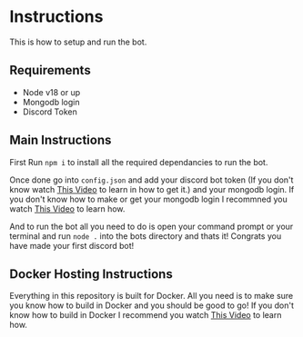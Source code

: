 # Instructions

This is how to setup and run the bot.

## Requirements

- Node v18 or up
- Mongodb login
- Discord Token

## Main Instructions

First Run `npm i` to install all the required dependancies to run the bot.

Once done go into `config.json` and add your discord bot token (If you don't know watch [This Video](https://www.youtube.com/watch?v=aI4OmIbkJH8) to learn in how to get it.) and your mongodb login. If you don't know how to make or get your mongodb login I recommned you watch [This Video](https://www.youtube.com/watch?v=S2PyYYGhvNg) to learn how.

And to run the bot all you need to do is open your command prompt or your terminal and run `node .` into the bots directory and thats it! Congrats you have made your first discord bot!

## Docker Hosting Instructions

Everything in this repository is built for Docker. All you need is to make sure you know how to build in Docker and you should be good to go! If you don't know how to build in Docker I recommend you watch [This Video](https://www.youtube.com/watch?v=JprTjTViaEA) to learn how.
